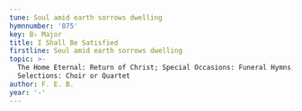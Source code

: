 ```yaml
---
tune: Soul amid earth sorrows dwelling
hymnnumber: '875'
key: B♭ Major
title: I Shall Be Satisfied
firstline: Soul amid earth sorrows dwelling
topic: >-
  The Home Eternal: Return of Christ; Special Occasions: Funeral Hymns; Special
  Selections: Choir or Quartet
author: F. E. B.
year: '-'
---
```

